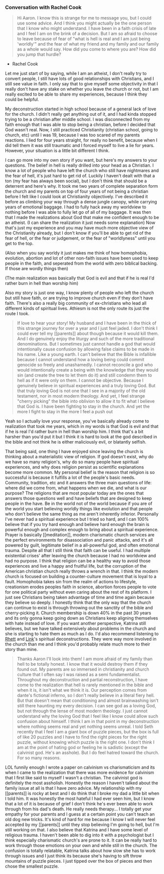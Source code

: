 ### Conversation with Rachel Cook

> Hi Aaron. I know this is strange for me to message you, but I could use some advice. And I think you might actually be the one person that I know who might understand. I have been in a faith crisis of late and I feel I am on the brink of a decision. But I am so afraid to choose to leave because of fear of "what is hell is real and I am just being 'worldly'" and the fear of what my friend and my family and our family as a whole would say. How did you come to where you are? How did you jump that hurdle?
- Rachel Cook

Let me just start of by saying, while I am an atheist, I don't really try to convert people, I still have lots of good relationships with Christians, and I still see value in faith. I only say that to give myself some objectivity in that I really don't have any stake on whether you leave the church or not, but I am really excited to be able to share my experiences, because I think they could be helpful. 

My deconstruction started in high school because of a general lack of love for the church. I didn't really get anything out of it, and I had kinda stopped trying to be a christian after middle school. I was disconnected from my faith enough that I was able to stop being a christian, before I decided that God wasn't real. Now, I still practiced Christianity (christian school, going to church, etc) until I was 19, because I was too scared of my parents reactions. I lied for four years straight, for really no benefit, because when I did tell them it was still traumatic and I forced myself to live a lie for years. However, your situation is a little bit different I think. 

I can go more into my own story if you want, but here's my answers to your questions. The belief in hell is really drilled into your head as a Christian. I know a lot of people who have left the church who still have nightmares and the fear of hell, it's just hard to get rid of. Luckily I haven't dealt with that a ton (my fear has always been social), but I don't think that should be a deterrent and here's why. It took me two years of complete separation form the church and my parents on top of four years of not being a christian before I felt like I could look at Christianity objectively. I've described it before as climbing your way through a dense jungle canopy, while carrying years of emotional baggage. I had to fully hack away my worldview to nothing before I was able to fully let go of all of my baggage. It was then that I made the realizations about God that make me confident enough to be an atheist. (I can share the realization it just needs some explanation) Now that's just my experience and you may have much more objective view of the Christianity already, but I don't know if you'll be able to get rid of the fear of hell, or the fear or judgement, or the fear of "worldlyness" until you get to the top. 

(Also when you say worldy it just makes me think of how homophobia, evolution, abortion and lot of other non-faith issues have been used to keep people in the faith, and seperated from the world with zero biblical backing. If those are wordly things then)

(The main realization was basically that God is evil and that if he is real I'd rather burn in hell than worship him)

Also my story is just one way, I know plenty of people who left the church but still have faith, or are trying to improve church even if they don't have faith. There's also a really big community of ex-christians who lead all different kinds of spiritual lives. Athiesm is not the only route its just the route I took.

>If love to hear your story! My husband and I have been in the thick of this strange journey for over a year and I just feel jaded. I don't think I could ever tell my [[parents]] about though because it would kill them. And I do genuinely enjoy the liturgy and such of the more traditional denominations. But I sometimes just cannot handle a god that would intentionally cause confusion by allowing false claims to be made in his name. Like a young earth. I can't believe that the Bible is infallible because I cannot understand how a loving being could commit genocide so freely and unashamedly. I cannot reconcile a god who would intentionally create a being with the knowledge that they would sin (and create the tree to let them do it) and still condemn them to hell as if it were only on them. I cannot be objective. Because I genuinely believe in spiritual experiences and a truly loving God. But that truly loving God is not one that I see in a majority of the old testament, nor in most modern theology. And yet, I feel strange "cherry picking" the bible into oblivion to allow it to fit what I believe that God is. I have been fighting to stay in the church. And yet the more I fight to stay in the more I feel a push out

Yeah so I actually love your response, you've basically already come to realization that took me years, which in my words is that God is evil and that if he is real I'd rather burn in hell than worship him. I think that's a bit harsher than you'd put it but I think it is hard to look at the god described in the bible and not think he is either maliciously evil, or blatantly selfish. 

That being said, one thing I have enjoyed since leaving the church is thinking about a materialistic view of religion. If god doesn't exist, why do we have so many religion's, why do so many people have spiritual experiences, and why does religion persist as scientific explanations become more common. My personal belief is the reason that religion is so successful is because it fulfills a lot of the people's basic needs. Community, tradition, etc and it answers the three main questions of life: where did we come from, what happens when we die, and what is our purpose? The religions that are most popular today are the ones that answers those questions well and have beliefs that are designed to keep people in the have. Be in the world not of the world because if you are of the world you start believing worldly things like evolution and that people who don't believe the same thing as me aren't inherently inferior. Personally I've never had a spiritual experience but I tried so hard, and I can 100% believe that if you try hard enough and believe hard enough the brain is powerful enough and complex enough to bring about a spiritual experience. Prayer is basically [[meditation]], modern charismatic church services are the perfect environments for disassociation and panic attacks, and it's all powered by guilt, legitimate belief in a all-powerful god, and often emotional trauma. Despite all that I still think that faith can be useful. I had multiple existential crises' after leaving the church because I had no worldview and had no purpose. I think that religion can be a healthy way to avoid those experiences and live a happy and fruitful life, but the corruption of the American christian church really throws a wrench in that. I think the modern church is focused on building a counter-culture movement that is loyal to a fault. Homophobia takes sin from the realm of actions to lifestyle, creationism erodes peoples faith in science, abortion forces people to vote for one political party without even caring about the rest of its platform. I just see Christians being taken advantage of time and time again because they believe so deeply. I honestly think that the only way that the church can continue to exist is through throwing out the sanctity of the bible and cherry-picking it.  Church membership is down 40% in the past 30 years and its only gonna keep going down as Christians keep aligning themselves with hate instead of love. If you want another perspective, Katrina still believes, but we have talked extensively about problems in the church and she is starting to hate them as much as I do. I'd also recommend listening to [Rhett](https://www.youtube.com/watch?v=1qbna6t1bzw) and [Link](https://www.youtube.com/watch?v=w1AZhlyoD9s)'s spiritual deconstructions. They were way more involved in the church than me and I think you'd probably relate much more to their story than mine.

> Thanks Aaron I'll look into them! I am more afraid of my family than hell to be totally honest. I know that it would destroy them if they found out. My parents are so immersed in christianity and church culture that I often say I was raised as a semi fundamentalist. Throughout my deconstruction and partial reconstruction, I have come to the realization that hell is rarely mentioned in the bible and when it is, it isn't what we think it is. Our perception comes from dante's fictional inferno, so I don't really believe in a literal fiery hell. But that doesn't mean that conditioning and almost brainwashing isn't still there haunting my every decision. I can see god as a loving God, but not through the lense of most modern theology. I just cannot understand why the loving God that I feel like I know could allow such confusion about himself. I think I am in that point in my deconstruction where nothing seems real and yet nothing seems unreal. I told Seth recently that I feel I am a giant box of puzzle pieces, but the box is full of like 20 puzzles and I have to find the right pieces for the right puzzle, without knowing which puzzle is the right one. I don't think I am at the point of hating god or feeling he is sadistic (except the calvinist god. He's an asshole). But I do feel hatred toward the church. For so many reasons.

LOL funnily enough I wrote a paper on calvinism vs charismaticism and its when I came to the realization that there was more evidence for calvinism that I first like said to myself I wasn't a christian. The calvinist god is definitely the most assholish. Honestly the reason I haven't talked about the family issue at all is that I have zero advice. My relationship with my [[parents]] is rocky at best and I do think that I broke my dad a little bit when I told him. It was honestly the most hateful I had ever seen him, but I know that a lot of it is because of grief I don't think he's ever been able to work through from his dad's death. He really needs therapy... I totally get your empathy for your parents and I guess at a certain point you can't teach an old dog new tricks. It's kind of hard for me because I know I will never feel accepted by my [[parents]] until they stop believing I'm going to hell, but I'm still working on that. I also believe that Katrina and I have some level of religious trauma. I haven't been able to dig into it with a psychologist but I think especially charismatic church's are prone to it. It can be really hard to work through those emotions on your own and while still in the church. The confusion is totally relatable, Katrina talks about how slow she has to work through issues and I just think its because she's having to sift throw mountains of puzzle pieces. I just tipped over the box of pieces and then chose the smallest puzzle.

